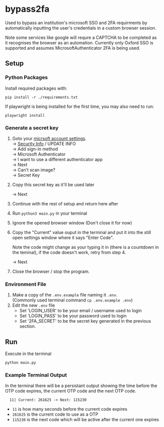 # bypass2fa
Used to bypass an institution's microsoft SSO and 2FA requirments by automatically inputting the user's credentials in a custom browser session.

Note some services like google will requre a CAPTCHA to be completed as it recognises the browser as an automation.
Currently only Oxford SSO is supported and assumes MicrosoftAuthenticator 2FA is being used.

## Setup
### Python Packages
Install required packages with:
```shell
pip install -r ./requirements.txt
```

If playwright is being installed for the first time, you may also need to run:
```shell
playwright install
```

### Generate a secret key
1. Goto your [micrsoft account settings](https://myaccount.microsoft.com/?ref=amc).\
-> [Security Info](https://mysignins.microsoft.com/security-info) / UPDATE INFO \
-> Add sign-in method \
-> Microsoft Authenticator \
-> I want to use a different authenticator app \
-> Next \
-> Can't scan image? \
-> Secret Key

2. Copy this secret key as it'll be used later

    -> Next

3. Continue with the rest of setup and return here after

4. Run `python3 main.py` in your terminal

5. Ignore the opened browser window (Don't close it for now)

6. Copy the "Current" value ouput in the terminal and put it into the still open settings window where it says "Enter Code".

    Note the code might change as your typing it in (there is a countdown in the teminal), if the code doesn't work, retry from step 4.

    -> Next

7. Close the browser / stop the program.

### Environment File
1. Make a copy of the `.env.example` file naming it `.env`.  \
(Commonly used terminal command `cp .env.example .env`)
2. Edit the new `.env` file
    - Set 'LOGIN_USER' to be your email / username used to login 
    - Set 'LOGIN_PASS' to be your password used to login
    - Set '2FA_SECRET' to be the secret key generated in the previous section.


## Run
Execute in the terminal
```shell
python main.py
```

### Example Terminal Output
In the terminal there will be a persistant output showing the time before the OTP code expires, the current OTP code and the next OTP code.
```
  11| Current: 261625 -> Next: 115230
```
- `11` is how many seconds before the current code expires
- `261625` is the current code to use as a OTP
- `115230` is the next code which will be active after the current one expires
